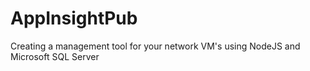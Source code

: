# AppInsightPub
Creating a management tool for your network VM's using NodeJS and Microsoft SQL Server
